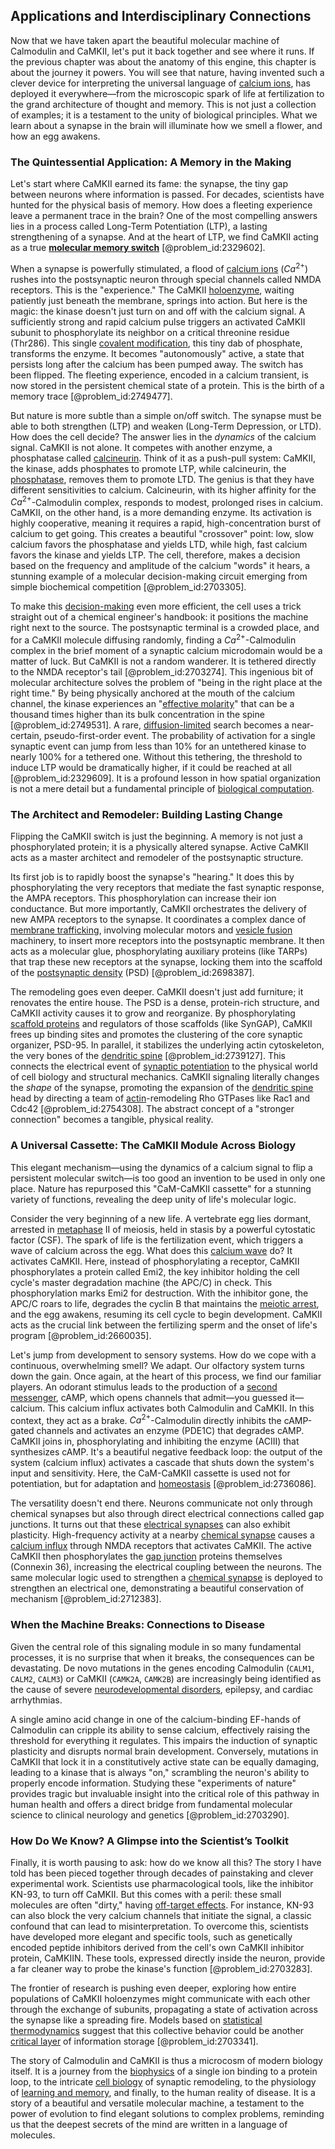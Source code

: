 ## Applications and Interdisciplinary Connections

Now that we have taken apart the beautiful molecular machine of Calmodulin and CaMKII, let's put it back together and see where it runs. If the previous chapter was about the anatomy of this engine, this chapter is about the journey it powers. You will see that nature, having invented such a clever device for interpreting the universal language of [calcium ions](@article_id:140034), has deployed it everywhere—from the microscopic spark of life at fertilization to the grand architecture of thought and memory. This is not just a collection of examples; it is a testament to the unity of biological principles. What we learn about a synapse in the brain will illuminate how we smell a flower, and how an egg awakens.

### The Quintessential Application: A Memory in the Making

Let's start where CaMKII earned its fame: the synapse, the tiny gap between neurons where information is passed. For decades, scientists have hunted for the physical basis of memory. How does a fleeting experience leave a permanent trace in the brain? One of the most compelling answers lies in a process called Long-Term Potentiation (LTP), a lasting strengthening of a synapse. And at the heart of LTP, we find CaMKII acting as a true **[molecular memory switch](@article_id:187324)** [@problem_id:2329602].

When a synapse is powerfully stimulated, a flood of [calcium ions](@article_id:140034) ($Ca^{2+}$) rushes into the postsynaptic neuron through special channels called NMDA receptors. This is the "experience." The CaMKII [holoenzyme](@article_id:165585), waiting patiently just beneath the membrane, springs into action. But here is the magic: the kinase doesn't just turn on and off with the calcium signal. A sufficiently strong and rapid calcium pulse triggers an activated CaMKII subunit to phosphorylate its neighbor on a critical threonine residue (Thr286). This single [covalent modification](@article_id:170854), this tiny dab of phosphate, transforms the enzyme. It becomes "autonomously" active, a state that persists long after the calcium has been pumped away. The switch has been flipped. The fleeting experience, encoded in a calcium transient, is now stored in the persistent chemical state of a protein. This is the birth of a memory trace [@problem_id:2749477].

But nature is more subtle than a simple on/off switch. The synapse must be able to both strengthen (LTP) and weaken (Long-Term Depression, or LTD). How does the cell decide? The answer lies in the *dynamics* of the calcium signal. CaMKII is not alone. It competes with another enzyme, a phosphatase called [calcineurin](@article_id:175696). Think of it as a push-pull system: CaMKII, the kinase, adds phosphates to promote LTP, while calcineurin, the [phosphatase](@article_id:141783), removes them to promote LTD. The genius is that they have different sensitivities to calcium. Calcineurin, with its higher affinity for the $Ca^{2+}$-Calmodulin complex, responds to modest, prolonged rises in calcium. CaMKII, on the other hand, is a more demanding enzyme. Its activation is highly cooperative, meaning it requires a rapid, high-concentration burst of calcium to get going. This creates a beautiful "crossover" point: low, slow calcium favors the phosphatase and yields LTD, while high, fast calcium favors the kinase and yields LTP. The cell, therefore, makes a decision based on the frequency and amplitude of the calcium "words" it hears, a stunning example of a molecular decision-making circuit emerging from simple biochemical competition [@problem_id:2703305].

To make this [decision-making](@article_id:137659) even more efficient, the cell uses a trick straight out of a chemical engineer's handbook: it positions the machine right next to the source. The postsynaptic terminal is a crowded place, and for a CaMKII molecule diffusing randomly, finding a $Ca^{2+}$-Calmodulin complex in the brief moment of a synaptic calcium microdomain would be a matter of luck. But CaMKII is not a random wanderer. It is tethered directly to the NMDA receptor's tail [@problem_id:2703274]. This ingenious bit of molecular architecture solves the problem of "being in the right place at the right time." By being physically anchored at the mouth of the calcium channel, the kinase experiences an "[effective molarity](@article_id:198731)" that can be a thousand times higher than its bulk concentration in the spine [@problem_id:2749531]. A rare, [diffusion-limited](@article_id:265492) search becomes a near-certain, pseudo-first-order event. The probability of activation for a single synaptic event can jump from less than $10\%$ for an untethered kinase to nearly $100\%$ for a tethered one. Without this tethering, the threshold to induce LTP would be dramatically higher, if it could be reached at all [@problem_id:2329609]. It is a profound lesson in how spatial organization is not a mere detail but a fundamental principle of [biological computation](@article_id:272617).

### The Architect and Remodeler: Building Lasting Change

Flipping the CaMKII switch is just the beginning. A memory is not just a phosphorylated protein; it is a physically altered synapse. Active CaMKII acts as a master architect and remodeler of the postsynaptic structure.

Its first job is to rapidly boost the synapse's "hearing." It does this by phosphorylating the very receptors that mediate the fast synaptic response, the AMPA receptors. This phosphorylation can increase their ion conductance. But more importantly, CaMKII orchestrates the delivery of new AMPA receptors to the synapse. It coordinates a complex dance of [membrane trafficking](@article_id:176153), involving molecular motors and [vesicle fusion](@article_id:162738) machinery, to insert more receptors into the postsynaptic membrane. It then acts as a molecular glue, phosphorylating auxiliary proteins (like TARPs) that trap these new receptors at the synapse, locking them into the scaffold of the [postsynaptic density](@article_id:148471) (PSD) [@problem_id:2698387].

The remodeling goes even deeper. CaMKII doesn't just add furniture; it renovates the entire house. The PSD is a dense, protein-rich structure, and CaMKII activity causes it to grow and reorganize. By phosphorylating [scaffold proteins](@article_id:147509) and regulators of those scaffolds (like SynGAP), CaMKII frees up binding sites and promotes the clustering of the core synaptic organizer, PSD-95. In parallel, it stabilizes the underlying actin cytoskeleton, the very bones of the [dendritic spine](@article_id:174439) [@problem_id:2739127]. This connects the electrical event of [synaptic potentiation](@article_id:170820) to the physical world of cell biology and structural mechanics. CaMKII signaling literally changes the *shape* of the synapse, promoting the expansion of the [dendritic spine](@article_id:174439) head by directing a team of [actin](@article_id:267802)-remodeling Rho GTPases like Rac1 and Cdc42 [@problem_id:2754308]. The abstract concept of a "stronger connection" becomes a tangible, physical reality.

### A Universal Cassette: The CaMKII Module Across Biology

This elegant mechanism—using the dynamics of a calcium signal to flip a persistent molecular switch—is too good an invention to be used in only one place. Nature has repurposed this "CaM-CaMKII cassette" for a stunning variety of functions, revealing the deep unity of life's molecular logic.

Consider the very beginning of a new life. A vertebrate egg lies dormant, arrested in [metaphase](@article_id:261418) II of meiosis, held in stasis by a powerful cytostatic factor (CSF). The spark of life is the fertilization event, which triggers a wave of calcium across the egg. What does this [calcium wave](@article_id:263942) do? It activates CaMKII. Here, instead of phosphorylating a receptor, CaMKII phosphorylates a protein called Emi2, the key inhibitor holding the cell cycle's master degradation machine (the APC/C) in check. This phosphorylation marks Emi2 for destruction. With the inhibitor gone, the APC/C roars to life, degrades the cyclin B that maintains the [meiotic arrest](@article_id:201526), and the egg awakens, resuming its cell cycle to begin development. CaMKII acts as the crucial link between the fertilizing sperm and the onset of life's program [@problem_id:2660035].

Let's jump from development to sensory systems. How do we cope with a continuous, overwhelming smell? We adapt. Our olfactory system turns down the gain. Once again, at the heart of this process, we find our familiar players. An odorant stimulus leads to the production of a [second messenger](@article_id:149044), cAMP, which opens channels that admit—you guessed it—calcium. This calcium influx activates both Calmodulin and CaMKII. In this context, they act as a brake. $Ca^{2+}$-Calmodulin directly inhibits the cAMP-gated channels and activates an enzyme (PDE1C) that degrades cAMP. CaMKII joins in, phosphorylating and inhibiting the enzyme (ACIII) that synthesizes cAMP. It's a beautiful negative feedback loop: the output of the system (calcium influx) activates a cascade that shuts down the system's input and sensitivity. Here, the CaM-CaMKII cassette is used not for potentiation, but for adaptation and [homeostasis](@article_id:142226) [@problem_id:2736086].

The versatility doesn't end there. Neurons communicate not only through chemical synapses but also through direct electrical connections called gap junctions. It turns out that these [electrical synapses](@article_id:170907) can also exhibit plasticity. High-frequency activity at a nearby [chemical synapse](@article_id:146544) causes a [calcium influx](@article_id:268803) through NMDA receptors that activates CaMKII. The active CaMKII then phosphorylates the [gap junction](@article_id:183085) proteins themselves (Connexin 36), increasing the electrical coupling between the neurons. The same molecular logic used to strengthen a [chemical synapse](@article_id:146544) is deployed to strengthen an electrical one, demonstrating a beautiful conservation of mechanism [@problem_id:2712383].

### When the Machine Breaks: Connections to Disease

Given the central role of this signaling module in so many fundamental processes, it is no surprise that when it breaks, the consequences can be devastating. De novo mutations in the genes encoding Calmodulin (`CALM1`, `CALM2`, `CALM3`) or CaMKII (`CAMK2A`, `CAMK2B`) are increasingly being identified as the cause of severe [neurodevelopmental disorders](@article_id:189084), epilepsy, and cardiac arrhythmias.

A single amino acid change in one of the calcium-binding EF-hands of Calmodulin can cripple its ability to sense calcium, effectively raising the threshold for everything it regulates. This impairs the induction of synaptic plasticity and disrupts normal brain development. Conversely, mutations in CaMKII that lock it in a constitutively active state can be equally damaging, leading to a kinase that is always "on," scrambling the neuron's ability to properly encode information. Studying these "experiments of nature" provides tragic but invaluable insight into the critical role of this pathway in human health and offers a direct bridge from fundamental molecular science to clinical neurology and genetics [@problem_id:2703290].

### How Do We Know? A Glimpse into the Scientist’s Toolkit

Finally, it is worth pausing to ask: how do we know all this? The story I have told has been pieced together through decades of painstaking and clever experimental work. Scientists use pharmacological tools, like the inhibitor KN-93, to turn off CaMKII. But this comes with a peril: these small molecules are often "dirty," having [off-target effects](@article_id:203171). For instance, KN-93 can also block the very calcium channels that initiate the signal, a classic confound that can lead to misinterpretation. To overcome this, scientists have developed more elegant and specific tools, such as genetically encoded peptide inhibitors derived from the cell's own CaMKII inhibitor protein, CaMKIIN. These tools, expressed directly inside the neuron, provide a far cleaner way to probe the kinase's function [@problem_id:2703283].

The frontier of research is pushing even deeper, exploring how entire populations of CaMKII holoenzymes might communicate with each other through the exchange of subunits, propagating a state of activation across the synapse like a spreading fire. Models based on [statistical thermodynamics](@article_id:146617) suggest that this collective behavior could be another [critical layer](@article_id:187241) of information storage [@problem_id:2703341].

The story of Calmodulin and CaMKII is thus a microcosm of modern biology itself. It is a journey from the [biophysics](@article_id:154444) of a single ion binding to a protein loop, to the intricate [cell biology](@article_id:143124) of synaptic remodeling, to the physiology of [learning and memory](@article_id:163857), and finally, to the human reality of disease. It is a story of a beautiful and versatile molecular machine, a testament to the power of evolution to find elegant solutions to complex problems, reminding us that the deepest secrets of the mind are written in a language of molecules.